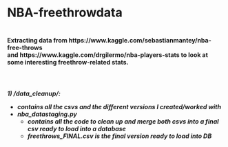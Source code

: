 <h1>NBA-freethrowdata<h1>
<h4>Extracting data from https://www.kaggle.com/sebastianmantey/nba-free-throws <br>
and https://www.kaggle.com/drgilermo/nba-players-stats to 
look at some interesting freethrow-related stats.</h4>

<br><h5>1) **/data_cleanup/:**
* contains all the csvs and the different versions I created/worked with
* nba_datastaging.py 
  * contains all the code to clean up and merge both csvs into a final csv ready to load into a database
  * **freethrows_FINAL.csv** is the final version ready to load into DB
